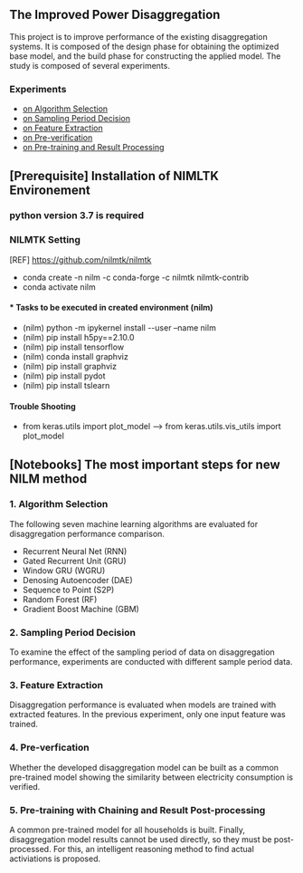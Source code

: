 ## The Improved Power Disaggregation
This project is to improve performance of the existing disaggregation systems.
It is composed of the design phase for obtaining the optimized base model, and the build phase for constructing the applied model.
The study is composed of several experiments.

### Experiments
- [on Algorithm Selection](#action1)
- [on Sampling Period Decision](#action2)
- [on Feature Extraction](#action3)
- [on Pre-verification](#action4)
- [on Pre-training and Result Processing](#action5)

## [Prerequisite] Installation of NIMLTK Environement

### python version 3.7 is required



### NILMTK Setting 
[REF] https://github.com/nilmtk/nilmtk
-	conda create -n nilm -c conda-forge -c nilmtk nilmtk-contrib
-	conda activate nilm


#### * Tasks to be executed in created environment (nilm)
-	(nilm) python -m ipykernel install --user –name nilm
-	(nilm) pip install h5py==2.10.0
-	(nilm) pip install tensorflow
-	(nilm) conda install graphviz
-	(nilm) pip install graphviz
-	(nilm) pip install pydot
-	(nilm) pip install tslearn

#### Trouble Shooting
-	from keras.utils import plot_model --> from keras.utils.vis_utils import plot_model

## [Notebooks] The most important steps for new NILM method

### <a name="action1" /> 1. Algorithm Selection
The following seven machine learning algorithms are evaluated for disaggregation performance comparison.
- Recurrent Neural Net (RNN)
- Gated Recurrent Unit (GRU)
- Window GRU (WGRU)
- Denosing Autoencoder (DAE)
- Sequence to Point (S2P)
- Random Forest (RF)
- Gradient Boost Machine (GBM)

### <a name="action2" /> 2. Sampling Period Decision
To examine the effect of the sampling period of data on disaggregation performance, experiments are conducted with different sample period data.

### <a name="action3" /> 3. Feature Extraction
Disaggregation performance is evaluated when models are trained with extracted features. In the previous experiment, only one input feature was trained.

### <a name="action4" /> 4. Pre-verfication
Whether the developed disaggregation model can be built as a common pre-trained model showing the similarity between electricity consumption is verified.

### <a name="action5" /> 5. Pre-training with Chaining and Result Post-processing
A common pre-trained model for all households is built. Finally, disaggregation model results cannot be used directly, so they must be post-processed. For this, an intelligent reasoning method to find actual activiations is proposed.
